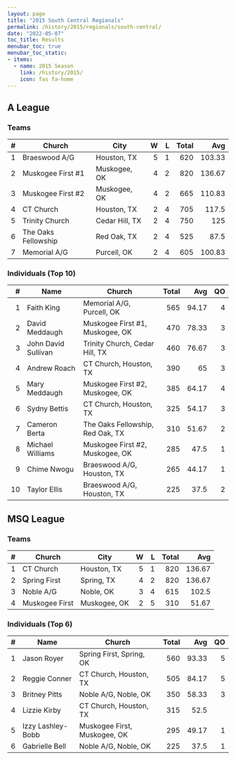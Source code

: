 ```yaml
---
layout: page
title: "2015 South Central Regionals"
permalink: /history/2015/regionals/south-central/
date: "2022-05-07"
toc_title: Results
menubar_toc: true
menubar_toc_static:
- items:
  - name: 2015 Season
    link: /history/2015/
    icon: fas fa-home
---
```


## A League

### Teams

|    # | Church              | City           |    W |    L | Total |    Avg |
| ---: | ------------------- | -------------- | ---: | ---: | ----: | -----: |
|    1 | Braeswood A/G       | Houston, TX    |    5 |    1 |   620 | 103.33 |
|    2 | Muskogee First #1   | Muskogee, OK   |    4 |    2 |   820 | 136.67 |
|    3 | Muskogee First #2   | Muskogee, OK   |    4 |    2 |   665 | 110.83 |
|    4 | CT Church           | Houston, TX    |    2 |    4 |   705 |  117.5 |
|    5 | Trinity Church      | Cedar Hill, TX |    2 |    4 |   750 |    125 |
|    6 | The Oaks Fellowship | Red Oak, TX    |    2 |    4 |   525 |   87.5 |
|    7 | Memorial A/G        | Purcell, OK    |    2 |    4 |   605 | 100.83 |

### Individuals (Top 10)

|    # | Name                | Church                           | Total |   Avg |   QO |
| ---: | ------------------- | -------------------------------- | ----: | ----: | ---: |
|    1 | Faith King          | Memorial A/G, Purcell, OK        |   565 | 94.17 |    4 |
|    2 | David Meddaugh      | Muskogee First #1, Muskogee, OK  |   470 | 78.33 |    3 |
|    3 | John David Sullivan | Trinity Church, Cedar Hill, TX   |   460 | 76.67 |    3 |
|    4 | Andrew Roach        | CT Church, Houston, TX           |   390 |    65 |    3 |
|    5 | Mary Meddaugh       | Muskogee First #2, Muskogee, OK  |   385 | 64.17 |    4 |
|    6 | Sydny Bettis        | CT Church, Houston, TX           |   325 | 54.17 |    3 |
|    7 | Cameron Berta       | The Oaks Fellowship, Red Oak, TX |   310 | 51.67 |    2 |
|    8 | Michael Williams    | Muskogee First #2, Muskogee, OK  |   285 |  47.5 |    1 |
|    9 | Chime Nwogu         | Braeswood A/G, Houston, TX       |   265 | 44.17 |    1 |
|   10 | Taylor Ellis        | Braeswood A/G, Houston, TX       |   225 |  37.5 |    2 |

## MSQ League

### Teams

|    # | Church         | City         |    W |    L | Total |    Avg |
| ---: | -------------- | ------------ | ---: | ---: | ----: | -----: |
|    1 | CT Church      | Houston, TX  |    5 |    1 |   820 | 136.67 |
|    2 | Spring First   | Spring, TX   |    4 |    2 |   820 | 136.67 |
|    3 | Noble A/G      | Noble, OK    |    3 |    4 |   615 |  102.5 |
|    4 | Muskogee First | Muskogee, OK |    2 |    5 |   310 |  51.67 |

### Individuals (Top 6)

|    # | Name              | Church                       | Total |   Avg |   QO |
| ---: | ----------------- | ---------------------------- | ----: | ----: | ---: |
|    1 | Jason Royer       | Spring First, Spring, OK     |   560 | 93.33 |    5 |
|    2 | Reggie Conner     | CT Church, Houston, TX       |   505 | 84.17 |    5 |
|    3 | Britney Pitts     | Noble A/G, Noble, OK         |   350 | 58.33 |    3 |
|    4 | Lizzie Kirby      | CT Church, Houston, TX       |   315 |  52.5 |      |
|    5 | Izzy Lashley-Bobb | Muskogee First, Muskogee, OK |   295 | 49.17 |    1 |
|    6 | Gabrielle Bell    | Noble A/G, Noble, OK         |   225 |  37.5 |    1 |
